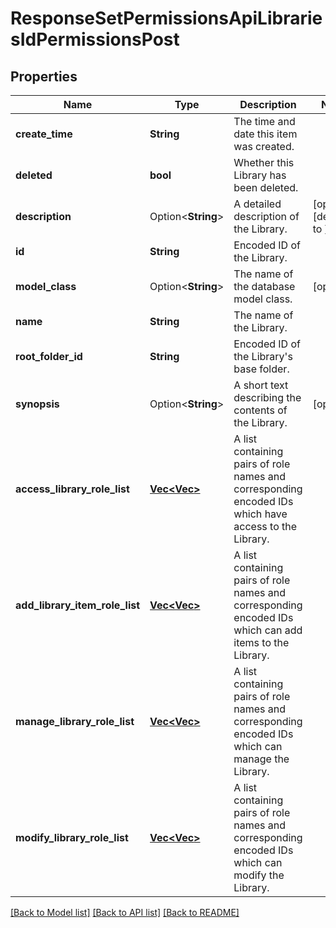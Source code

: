 # ResponseSetPermissionsApiLibrariesIdPermissionsPost

## Properties

Name | Type | Description | Notes
------------ | ------------- | ------------- | -------------
**create_time** | **String** | The time and date this item was created. | 
**deleted** | **bool** | Whether this Library has been deleted. | 
**description** | Option<**String**> | A detailed description of the Library. | [optional][default to ]
**id** | **String** | Encoded ID of the Library. | 
**model_class** | Option<**String**> | The name of the database model class. | [optional]
**name** | **String** | The name of the Library. | 
**root_folder_id** | **String** | Encoded ID of the Library's base folder. | 
**synopsis** | Option<**String**> | A short text describing the contents of the Library. | [optional]
**access_library_role_list** | [**Vec<Vec<String>>**](array.md) | A list containing pairs of role names and corresponding encoded IDs which have access to the Library. | 
**add_library_item_role_list** | [**Vec<Vec<String>>**](array.md) | A list containing pairs of role names and corresponding encoded IDs which can add items to the Library. | 
**manage_library_role_list** | [**Vec<Vec<String>>**](array.md) | A list containing pairs of role names and corresponding encoded IDs which can manage the Library. | 
**modify_library_role_list** | [**Vec<Vec<String>>**](array.md) | A list containing pairs of role names and corresponding encoded IDs which can modify the Library. | 

[[Back to Model list]](../README.md#documentation-for-models) [[Back to API list]](../README.md#documentation-for-api-endpoints) [[Back to README]](../README.md)


